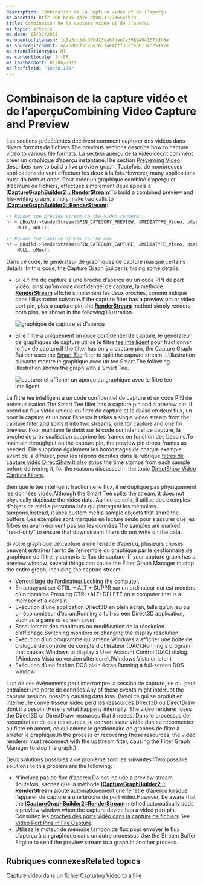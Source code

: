 ```yaml
---
description: Combinaison de la capture vidéo et de l’aperçu
ms.assetid: bffc1900-be05-4d7e-ab8d-3177365aeb7a
title: Combinaison de la capture vidéo et de l’aperçu
ms.topic: article
ms.date: 05/31/2018
ms.openlocfilehash: 1d1a3dd3df30bd13aa6fdae7e39894941071df8e
ms.sourcegitcommit: a47bd86f517de76374e4fff33cfeb613eb259a7e
ms.translationtype: MT
ms.contentlocale: fr-FR
ms.lasthandoff: 01/06/2021
ms.locfileid: "104481176"
---
```

# <a name="combining-video-capture-and-preview"></a><span data-ttu-id="d083c-103">Combinaison de la capture vidéo et de l’aperçu</span><span class="sxs-lookup"><span data-stu-id="d083c-103">Combining Video Capture and Preview</span></span>

<span data-ttu-id="d083c-104">Les sections précédentes décrivent comment capturer des vidéos dans divers formats de fichiers.</span><span class="sxs-lookup"><span data-stu-id="d083c-104">The previous sections describe how to capture video to various file formats.</span></span> <span data-ttu-id="d083c-105">La section aperçu de la [vidéo](previewing-video.md) décrit comment créer un graphique d’aperçu instantané.</span><span class="sxs-lookup"><span data-stu-id="d083c-105">The section [Previewing Video](previewing-video.md) describes how to build a live preview graph.</span></span> <span data-ttu-id="d083c-106">Toutefois, de nombreuses applications doivent effectuer les deux à la fois.</span><span class="sxs-lookup"><span data-stu-id="d083c-106">However, many applications must do both at once.</span></span> <span data-ttu-id="d083c-107">Pour créer un graphique combiné d’aperçu et d’écriture de fichiers, effectuez simplement deux appels à [**ICaptureGraphBuilder2 :: RenderStream**](/windows/desktop/api/Strmif/nf-strmif-icapturegraphbuilder2-renderstream):</span><span class="sxs-lookup"><span data-stu-id="d083c-107">To build a combined preview and file-writing graph, simply make two calls to [**ICaptureGraphBuilder2::RenderStream**](/windows/desktop/api/Strmif/nf-strmif-icapturegraphbuilder2-renderstream):</span></span>


```C++
// Render the preview stream to the video renderer.
hr = pBuild->RenderStream(&PIN_CATEGORY_PREVIEW, &MEDIATYPE_Video, pCap, 
    NULL, NULL);

// Render the capture stream to the mux.
hr = pBuild->RenderStream(&PIN_CATEGORY_CAPTURE, &MEDIATYPE_Video, pCap, 
    NULL, pMux);
```



<span data-ttu-id="d083c-108">Dans ce code, le générateur de graphiques de capture masque certains détails :</span><span class="sxs-lookup"><span data-stu-id="d083c-108">In this code, the Capture Graph Builder is hiding some details:</span></span>

-   <span data-ttu-id="d083c-109">Si le filtre de capture a une broche d’aperçu ou un code PIN de port vidéo, ainsi qu’un code confidentiel de capture, la méthode [**RenderStream**](/windows/desktop/api/Strmif/nf-strmif-icapturegraphbuilder2-renderstream) affiche simplement les deux broches, comme indiqué dans l’illustration suivante.</span><span class="sxs-lookup"><span data-stu-id="d083c-109">If the capture filter has a preview pin or video port pin, plus a capture pin, the [**RenderStream**](/windows/desktop/api/Strmif/nf-strmif-icapturegraphbuilder2-renderstream) method simply renders both pins, as shown in the following illustration.</span></span>

    ![graphique de capture et d’aperçu](images/vidcap04.png)

-   <span data-ttu-id="d083c-111">Si le filtre a uniquement un code confidentiel de capture, le générateur de graphiques de capture utilise le filtre [tee intelligent](smart-tee-filter.md) pour fractionner le flux de capture.</span><span class="sxs-lookup"><span data-stu-id="d083c-111">If the filter has only a capture pin, the Capture Graph Builder uses the [Smart Tee](smart-tee-filter.md) filter to split the capture stream.</span></span> <span data-ttu-id="d083c-112">L’illustration suivante montre le graphique avec un tee Smart.</span><span class="sxs-lookup"><span data-stu-id="d083c-112">The following illustration shows the graph with a Smart Tee.</span></span>

    ![capturer et afficher un aperçu du graphique avec le filtre tee intelligent](images/vidcap05.png)

<span data-ttu-id="d083c-114">Le filtre tee intelligent a un code confidentiel de capture et un code PIN de prévisualisation.</span><span class="sxs-lookup"><span data-stu-id="d083c-114">The Smart Tee filter has a capture pin and a preview pin.</span></span> <span data-ttu-id="d083c-115">Il prend un flux vidéo unique du filtre de capture et le divise en deux flux, un pour la capture et un pour l’aperçu.</span><span class="sxs-lookup"><span data-stu-id="d083c-115">It takes a single video stream from the capture filter and splits it into two streams, one for capture and one for preview.</span></span> <span data-ttu-id="d083c-116">Pour maintenir le débit sur le code confidentiel de capture, la broche de prévisualisation supprime les frames en fonction des besoins.</span><span class="sxs-lookup"><span data-stu-id="d083c-116">To maintain throughput on the capture pin, the preview pin drops frames as needed.</span></span> <span data-ttu-id="d083c-117">Elle supprime également les horodatages de chaque exemple avant de la diffuser, pour les raisons décrites dans la rubrique [filtres de capture vidéo DirectShow](directshow-video-capture-filters.md).</span><span class="sxs-lookup"><span data-stu-id="d083c-117">It also strips the time stamps from each sample before delivering it, for the reasons discussed in the topic [DirectShow Video Capture Filters](directshow-video-capture-filters.md).</span></span>

<span data-ttu-id="d083c-118">Bien que le tee intelligent fractionne le flux, il ne duplique pas physiquement les données vidéo.</span><span class="sxs-lookup"><span data-stu-id="d083c-118">Although the Smart Tee splits the stream, it does not physically duplicate the video data.</span></span> <span data-ttu-id="d083c-119">Au lieu de cela, il utilise des exemples d’objets de média personnalisés qui partagent les mémoires tampons.</span><span class="sxs-lookup"><span data-stu-id="d083c-119">Instead, it uses custom media sample objects that share the buffers.</span></span> <span data-ttu-id="d083c-120">Les exemples sont marqués en lecture seule pour s’assurer que les filtres en aval n’écrivent pas sur les données.</span><span class="sxs-lookup"><span data-stu-id="d083c-120">The samples are marked "read-only" to ensure that downstream filters do not write on the data.</span></span>

<span data-ttu-id="d083c-121">Si votre graphique de capture a une fenêtre d’aperçu, plusieurs choses peuvent entraîner l’arrêt de l’ensemble du graphique par le gestionnaire de graphique de filtre, y compris le flux de capture :</span><span class="sxs-lookup"><span data-stu-id="d083c-121">If your capture graph has a preview window, several things can cause the Filter Graph Manager to stop the entire graph, including the capture stream:</span></span>

-   <span data-ttu-id="d083c-122">Verrouillage de l’ordinateur.</span><span class="sxs-lookup"><span data-stu-id="d083c-122">Locking the computer.</span></span>
-   <span data-ttu-id="d083c-123">En appuyant sur CTRL + ALT + SUPPR sur un ordinateur qui est membre d’un domaine.</span><span class="sxs-lookup"><span data-stu-id="d083c-123">Pressing CTRL+ALT+DELETE on a computer that is a member of a domain.</span></span>
-   <span data-ttu-id="d083c-124">Exécution d’une application Direct3D en plein écran, telle qu’un jeu ou un économiseur d’écran.</span><span class="sxs-lookup"><span data-stu-id="d083c-124">Running a full-screen Direct3D application, such as a game or screen saver.</span></span>
-   <span data-ttu-id="d083c-125">Basculement des moniteurs ou modification de la résolution d’affichage.</span><span class="sxs-lookup"><span data-stu-id="d083c-125">Switching monitors or changing the display resolution.</span></span>
-   <span data-ttu-id="d083c-126">Exécution d’un programme qui amène Windows à afficher une boîte de dialogue de contrôle de compte d’utilisateur (UAC).</span><span class="sxs-lookup"><span data-stu-id="d083c-126">Running a program that causes Windows to display a User Account Control (UAC) dialog.</span></span> <span data-ttu-id="d083c-127">(Windows Vista ou version ultérieure).</span><span class="sxs-lookup"><span data-stu-id="d083c-127">(Windows Vista or later.)</span></span>
-   <span data-ttu-id="d083c-128">Exécution d’une fenêtre DOS plein écran.</span><span class="sxs-lookup"><span data-stu-id="d083c-128">Running a full-screen DOS window.</span></span>

<span data-ttu-id="d083c-129">L’un de ces événements peut interrompre la session de capture, ce qui peut entraîner une perte de données.</span><span class="sxs-lookup"><span data-stu-id="d083c-129">Any of these events might interrupt the capture session, possibly causing data loss.</span></span> <span data-ttu-id="d083c-130">(Voici ce qui se produit en interne : le convertisseur vidéo perd les ressources Direct3D ou DirectDraw dont il a besoin.</span><span class="sxs-lookup"><span data-stu-id="d083c-130">(Here is what happens internally: The video renderer loses the Direct3D or DirectDraw resources that it needs.</span></span> <span data-ttu-id="d083c-131">Dans le processus de récupération de ces ressources, le convertisseur vidéo doit se reconnecter au filtre en amont, ce qui amène le gestionnaire de graphes de filtre à arrêter le graphique.</span><span class="sxs-lookup"><span data-stu-id="d083c-131">In the process of recovering those resources, the video renderer must reconnect with the upstream filter, causing the Filter Graph Manager to stop the graph.)</span></span>

<span data-ttu-id="d083c-132">Deux solutions possibles à ce problème sont les suivantes :</span><span class="sxs-lookup"><span data-stu-id="d083c-132">Two possible solutions to this problem are the following:</span></span>

-   <span data-ttu-id="d083c-133">N’incluez pas de flux d’aperçu.</span><span class="sxs-lookup"><span data-stu-id="d083c-133">Do not include a preview stream.</span></span> <span data-ttu-id="d083c-134">Toutefois, sachez que la méthode [**ICaptureGraphBuilder2 :: RenderStream**](/windows/desktop/api/Strmif/nf-strmif-icapturegraphbuilder2-renderstream) ajoute automatiquement une fenêtre d’aperçu lorsque l’appareil de capture a une broche de port vidéo.</span><span class="sxs-lookup"><span data-stu-id="d083c-134">However, be aware that the [**ICaptureGraphBuilder2::RenderStream**](/windows/desktop/api/Strmif/nf-strmif-icapturegraphbuilder2-renderstream) method automatically adds a preview window when the capture device has a video port pin.</span></span> <span data-ttu-id="d083c-135">Consultez les [broches des ports vidéo dans la capture de fichiers](video-port-pins-in-file-capture.md).</span><span class="sxs-lookup"><span data-stu-id="d083c-135">See [Video Port Pins in File Capture](video-port-pins-in-file-capture.md).</span></span>
-   <span data-ttu-id="d083c-136">Utilisez le moteur de mémoire tampon de flux pour envoyer le flux d’aperçu à un graphique dans un autre processus.</span><span class="sxs-lookup"><span data-stu-id="d083c-136">Use the Stream Buffer Engine to send the preview stream to a graph in another process.</span></span>

## <a name="related-topics"></a><span data-ttu-id="d083c-137">Rubriques connexes</span><span class="sxs-lookup"><span data-stu-id="d083c-137">Related topics</span></span>

<dl> <dt>

[<span data-ttu-id="d083c-138">Capture vidéo dans un fichier</span><span class="sxs-lookup"><span data-stu-id="d083c-138">Capturing Video to a File</span></span>](capturing-video-to-a-file.md)
</dt> </dl>

 

 



